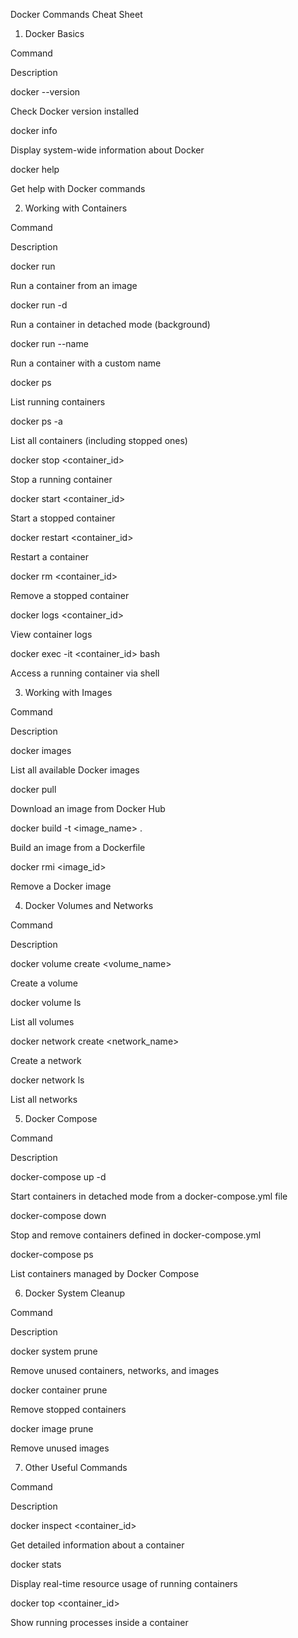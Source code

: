 Docker Commands Cheat Sheet

1. Docker Basics

Command

Description

docker --version

Check Docker version installed

docker info

Display system-wide information about Docker

docker help

Get help with Docker commands

2. Working with Containers

Command

Description

docker run <image>

Run a container from an image

docker run -d <image>

Run a container in detached mode (background)

docker run --name <name> <image>

Run a container with a custom name

docker ps

List running containers

docker ps -a

List all containers (including stopped ones)

docker stop <container_id>

Stop a running container

docker start <container_id>

Start a stopped container

docker restart <container_id>

Restart a container

docker rm <container_id>

Remove a stopped container

docker logs <container_id>

View container logs

docker exec -it <container_id> bash

Access a running container via shell

3. Working with Images

Command

Description

docker images

List all available Docker images

docker pull <image>

Download an image from Docker Hub

docker build -t <image_name> .

Build an image from a Dockerfile

docker rmi <image_id>

Remove a Docker image

4. Docker Volumes and Networks

Command

Description

docker volume create <volume_name>

Create a volume

docker volume ls

List all volumes

docker network create <network_name>

Create a network

docker network ls

List all networks

5. Docker Compose

Command

Description

docker-compose up -d

Start containers in detached mode from a docker-compose.yml file

docker-compose down

Stop and remove containers defined in docker-compose.yml

docker-compose ps

List containers managed by Docker Compose

6. Docker System Cleanup

Command

Description

docker system prune

Remove unused containers, networks, and images

docker container prune

Remove stopped containers

docker image prune

Remove unused images

7. Other Useful Commands

Command

Description

docker inspect <container_id>

Get detailed information about a container

docker stats

Display real-time resource usage of running containers

docker top <container_id>

Show running processes inside a container

